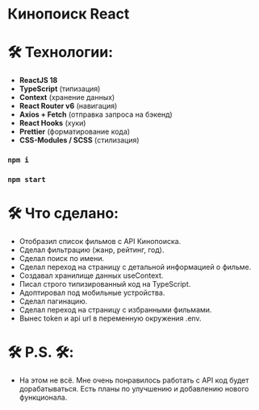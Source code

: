 # Кинопоиск React

# 🛠 Технологии:

- **ReactJS 18**
- **TypeScript**           (типизация)
- **Context**              (хранение данных)
- **React Router v6**      (навигация)
- **Axios + Fetch**        (отправка запроса на бэкенд)
- **React Hooks**          (хуки)
- **Prettier**             (форматирование кода)
- **CSS-Modules / SCSS**   (стилизация)

### `npm i`
### `npm start`

# 🛠 Что сделано:

- Отобразил список фильмов с API Кинопоиска.
- Сделал фильтрацию (жанр, рейтинг, год).
- Сделал поиск по имени.
- Сделал переход на страницу с детальной информацией о фильме.
- Создавал хранилище данных useContext.
- Писал строго типизированный код на TypeScript.
- Адоптировал под мобильные устройства.
- Сделал пагинацию.
- Сделал переход на страницу с избранными фильмами.
- Вынес token и api url в переменную окружения .env.


# 🛠 P.S. 🛠:

- На этом не всё. Мне очень понравилось работать с API код будет дорабатываться. Есть планы по улучшению и добавлению нового функционала. 


